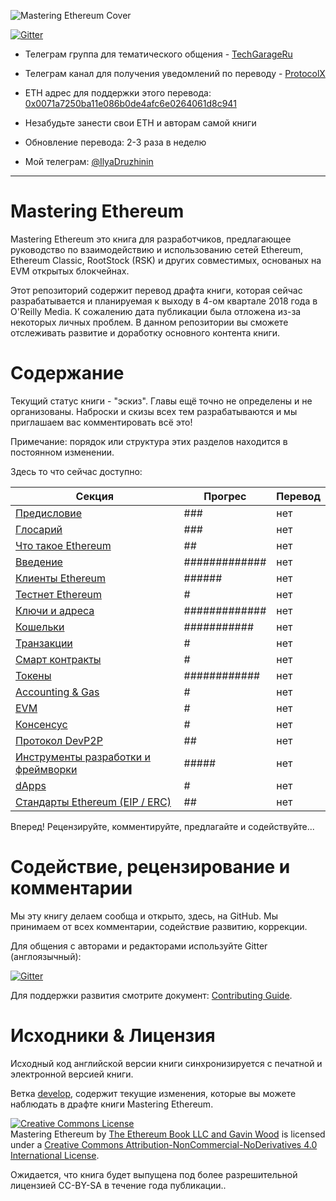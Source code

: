 ![Mastering Ethereum Cover](images/cover_thumb.png)

[![Gitter](https://github.com/ethereumbook/ethereumbook/blob/develop/images/chat-on-gitter.svg)](https://gitter.im/ethereumbook/Lobby)

- Телеграм группа для тематического общения - [TechGarageRu](https://t.me/techgarageru)

- Телеграм канал для получения уведомлений по переводу - [ProtocolX](http://t.me/protocolx)

- ETH адрес для поддержки этого перевода: [0x0071a7250ba11e086b0de4afc6e0264061d8c941](https://etherscan.io/address/0x0071a7250ba11e086b0de4afc6e0264061)

- Незабудьте занести свои ETH и авторам самой книги

- Обновление перевода: 2-3 раза в неделю

- Мой телеграм: [@IlyaDruzhinin](https://t.me/IlyaDruzhinin)

<hr/>

# Mastering Ethereum

Mastering Ethereum это книга для разработчиков, предлагающее руководство по взаимодействию и использованию сетей Ethereum, Ethereum Classic, RootStock (RSK) и других совместимых, основаных на EVM открытых блокчейнах.

Этот репозиторий содержит перевод драфта книги, которая сейчас разрабатывается и планируемая к выходу в 4-ом квартале 2018 года в O'Reilly Media. К сожалению дата публикации была отложена из-за некоторых личных проблем. В данном репозитории вы сможете отслеживать развитие и доработку основного контента книги.

# Содержание

Текущий статус книги - "эскиз". Главы ещё точно не определены и не организованы. Наброски и скизы всех тем разрабатываются и мы приглашаем вас комментировать всё это!

Примечание: порядок или структура этих разделов находится в постоянном изменении.

Здесь то что сейчас доступно:

| Секция | Прогрес | Перевод |
|-------|------|------|
| [Предисловие](preface_ru.asciidoc) | ### | нет |
| [Глосарий](glossary_ru.asciidoc) | ### | нет |
| [Что такое Ethereum](what-is_ru.asciidoc) | ## | нет |
| [Введение](intro_ru.asciidoc) | ############# | нет |
| [Клиенты Ethereum](clients_ru.asciidoc) | ###### | нет |
| [Тестнет Ethereum](ethereum-testnets_ru.asciidoc) | # | нет |
| [Ключи и адреса](keys-addresses_ru.asciidoc) | ############# | нет |
| [Кошельки](wallets_ru.asciidoc) | ########### | нет |
| [Транзакции](transactions_ru.asciidoc) | # | нет |
| [Смарт контракты](smart-contracts_ru.asciidoc) | # | нет |
| [Токены](tokens_ru.asciidoc) | ############ | нет |
| [Accounting & Gas](gas_ru.asciidoc) | # | нет |
| [EVM](evm_ru.asciidoc) | # | нет |
| [Консенсус](consensus_ru.asciidoc) | # | нет |
| [Протокол DevP2P](devp2p-protocol_ru.asciidoc) | ## | нет |
| [Инструменты разработки и фреймворки](dev-tools_ru.asciidoc) | ##### | нет |
| [dApps](dapps_ru.asciidoc) | # | нет |
| [Стандарты Ethereum (EIP / ERC)](standards-eip-erc_ru.asciidoc) | ## | нет |

Вперед! Рецензируйте, комментируйте, предлагайте и содействуйте...

# Содействие, рецензирование и комментарии

Мы эту книгу делаем сообща и открыто, здесь, на GitHub. Мы принимаем от всех комментарии, содействие развитию, коррекции.

Для общения с авторами и редакторами используйте Gitter (англоязычный):


[![Gitter](https://github.com/ethereumbook/ethereumbook/blob/develop/images/chat-on-gitter.svg)](https://gitter.im/ethereumbook/Lobby)

Для поддержки развития смотрите документ: [Contributing Guide](CONTRIBUTE_ru.md).

# Исходники & Лицензия

Исходный код английской версии книги синхронизируется с печатной и электронной версией книги.

Ветка [develop](https://github.com/ethereumbook/ethereumbook/tree/develop), содержит текущие изменения, которые вы можете наблюдать в драфте книги Mastering Ethereum.

<a rel="license" href="http://creativecommons.org/licenses/by-nc-nd/4.0/"><img alt="Creative Commons License" style="border-width:0" src="https://i.creativecommons.org/l/by-nc-nd/4.0/88x31.png" /></a><br /><span xmlns:dct="http://purl.org/dc/terms/" property="dct:title">Mastering Ethereum</span> by <a xmlns:cc="http://creativecommons.org/ns#" href="https://antonopoulos.com/" property="cc:attributionName" rel="cc:attributionURL">The Ethereum Book LLC and Gavin Wood</a> is licensed under a <a rel="license" href="http://creativecommons.org/licenses/by-nc-nd/4.0/">Creative Commons Attribution-NonCommercial-NoDerivatives 4.0 International License</a>.

Ожидается, что книга будет выпущена под более разрешительной лицензией CC-BY-SA в течение года публикации..